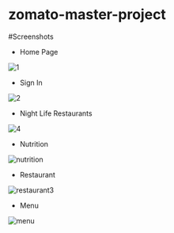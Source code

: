 # zomato-master-project

#Screenshots

- Home Page

![1](https://user-images.githubusercontent.com/66116440/226098199-73cd1ec8-850f-432c-a584-44aa1749dd0e.png)

- Sign In

![2](https://user-images.githubusercontent.com/66116440/226098687-f4adad30-29f9-421f-b1d3-e56154f31e34.png)

- Night Life Restaurants

![4](https://user-images.githubusercontent.com/66116440/226098749-a67d1643-813f-43f8-a07d-9609c9f79842.png)

- Nutrition

![nutrition](https://user-images.githubusercontent.com/66116440/226100173-66d618f4-4a77-4c1e-af2a-0cb218e2cf05.png)

- Restaurant

![restaurant3](https://user-images.githubusercontent.com/66116440/226100152-9a511482-dc2a-42bb-8897-5294f6324727.png)

- Menu

![menu](https://user-images.githubusercontent.com/66116440/226100192-b69899dc-1453-425b-9c80-b74bfbf22fbf.png)
